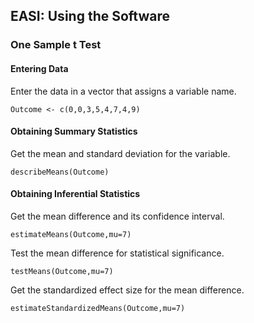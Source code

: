 
## EASI: Using the Software

### One Sample t Test

#### Entering Data

Enter the data in a vector that assigns a variable name.

```{r}
Outcome <- c(0,0,3,5,4,7,4,9)
```

#### Obtaining Summary Statistics

Get the mean and standard deviation for the variable.

```{r}
describeMeans(Outcome)
```

#### Obtaining Inferential Statistics

Get the mean difference and its confidence interval.

```{r}
estimateMeans(Outcome,mu=7)
```

Test the mean difference for statistical significance.

```{r}
testMeans(Outcome,mu=7)
```

Get the standardized effect size for the mean difference.

```{r}
estimateStandardizedMeans(Outcome,mu=7)
```
